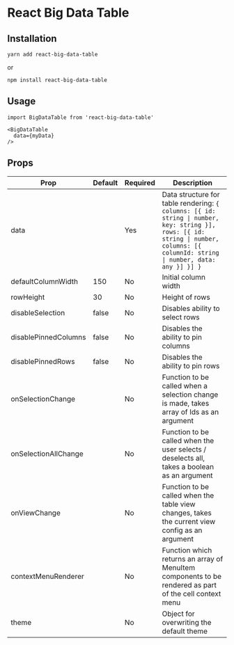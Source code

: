 # React Big Data Table

## Installation

```
yarn add react-big-data-table
```

or

```
npm install react-big-data-table
```

## Usage

```
import BigDataTable from 'react-big-data-table'

<BigDataTable
  data={myData}
/>
```

## Props

| Prop                 | Default | Required | Description                                                                                                                                                                        |
| -------------------- | ------- | -------- | ---------------------------------------------------------------------------------------------------------------------------------------------------------------------------------- |
| data                 |         | Yes      | Data structure for table rendering: `{ columns: [{ id: string \| number, key: string }], rows: [{ id: string \| number, columns: [{ columnId: string \| number, data: any }] }] }` |
| defaultColumnWidth   | 150     | No       | Initial column width                                                                                                                                                               |
| rowHeight            | 30      | No       | Height of rows                                                                                                                                                                     |
| disableSelection     | false   | No       | Disables ability to select rows                                                                                                                                                    |
| disablePinnedColumns | false   | No       | Disables the ability to pin columns                                                                                                                                                |
| disablePinnedRows    | false   | No       | Disables the ability to pin rows                                                                                                                                                   |
| onSelectionChange    |         | No       | Function to be called when a selection change is made, takes array of Ids as an argument                                                                                           |
| onSelectionAllChange |         | No       | Function to be called when the user selects / deselects all, takes a boolean as an argument                                                                                        |
| onViewChange         |         | No       | Function to be called when the table view changes, takes the current view config as an argument                                                                                    |
| contextMenuRenderer  |         | No       | Function which returns an array of MenuItem components to be rendered as part of the cell context menu                                                                             |
| theme                |         | No       | Object for overwriting the default theme                                                                                                                                           |
